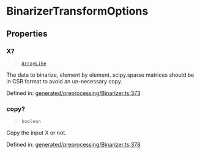 # BinarizerTransformOptions

## Properties

### X?

> [`ArrayLike`](../types/ArrayLike.md)

The data to binarize, element by element. scipy.sparse matrices should be in CSR format to avoid an un-necessary copy.

Defined in:  [generated/preprocessing/Binarizer.ts:373](https://github.com/transitive-bullshit/scikit-learn-ts/blob/b59c1ff/packages/sklearn/src/generated/preprocessing/Binarizer.ts#L373)

### copy?

> `boolean`

Copy the input X or not.

Defined in:  [generated/preprocessing/Binarizer.ts:378](https://github.com/transitive-bullshit/scikit-learn-ts/blob/b59c1ff/packages/sklearn/src/generated/preprocessing/Binarizer.ts#L378)
